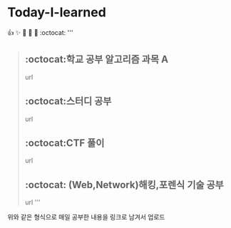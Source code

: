 # Today-I-learned
:+1: :sparkles: :camel: 
:rocket: :metal: :octocat:
 '''
>## :octocat:학교 공부 알고리즘 과목 A
> url
>## :octocat:스터디 공부  
>url  
>## :octocat:CTF 풀이  
>url  
>## :octocat:  (Web,Network)해킹,포렌식 기술 공부 
>url 
'''

위와 같은 형식으로 매일 공부한 내용을 링크로 남겨서 업로드 

